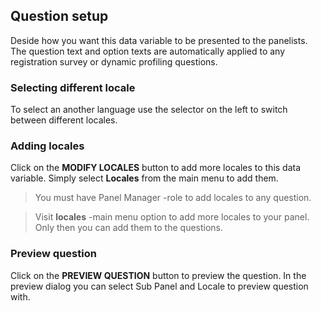 ## Question setup

Deside how you want this data variable to be presented to the panelists. The question text and option texts are automatically applied to any registration survey or dynamic profiling questions.

### Selecting different locale
To select an another language use the selector on the left to switch between different locales.

### Adding locales
Click on the **MODIFY LOCALES** button to add more locales to this data variable. Simply select **Locales** from the main menu to add them. 

> You must have Panel Manager -role to add locales to any question.

> Visit **locales** -main menu option to add more locales to your panel. Only then you can add them to the questions.

### Preview question
Click on the **PREVIEW QUESTION** button to preview the question. In the preview dialog you can select Sub Panel and Locale to preview question with.
